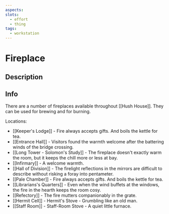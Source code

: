 ```yaml
---
aspects:
slots:
  - effort
  - thing
tags:
  - workstation
---
```


# Fireplace

## Description


## Info

There are a number of fireplaces available throughout [[Hush House]]. They can be used for brewing and for burning. 

Locations: 
- [[Keeper's Lodge]] - Fire always accepts gifts. And boils the kettle for tea.
- [[Entrance Hall]] - Visitors found the warmth welcome after the battering winds of the bridge crossing.
- [[Long Tower - Solomon's Study]] - The fireplace doesn't exactly warm the room, but it keeps the chill more or less at bay.
- [[Infirmary]] - A welcome warmth.
- [[Hall of Division]] - The firelight reflections in the mirrors are difficult to describe without risking a foray into pentameter.
- [[Pale Chamber]] - Fire always accepts gifts. And boils the kettle for tea.
- [[Librarians's Quarters]] - Even when the wind buffets at the windows, the fire in the hearth keeps the room cosy.
- [[Refectory]] - The fire mutters companionably in the grate.
- [[Hermit Cell]] - Hermit's Stove - Grumbling like an old man.
- [[Staff Room]] - Staff-Room Stove - A quiet little furnace.